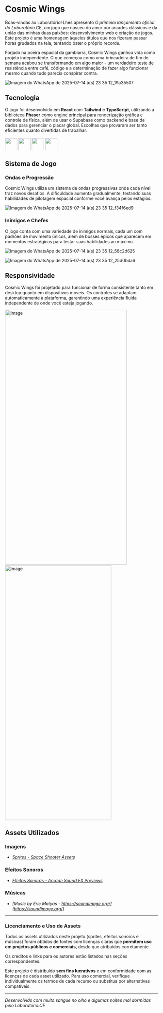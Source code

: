 # Cosmic Wings

Boas-vindas ao Laboratório! Lhes apresento *O primeiro lançamento oficial do Laboratório.CE*, um jogo que nasceu do amor por arcades clássicos e da união das minhas duas paixões: desenvolvimento web e criação de jogos. Este projeto é uma homenagem àqueles títulos que nos fizeram passar horas grudados na tela, tentando bater o próprio recorde.

Forjado na poeira espacial da gambiarra, Cosmic Wings ganhou vida como projeto independente. O que começou como uma brincadeira de fim de semana acabou se transformando em algo maior - um verdadeiro teste de resistência entre café, código e a determinação de fazer algo funcionar mesmo quando tudo parecia conspirar contra.

![Imagem do WhatsApp de 2025-07-14 à(s) 23 35 12_19a35507](https://github.com/user-attachments/assets/d91745ee-f418-4bf1-834e-772874bce69e)

## Tecnologia

O jogo foi desenvolvido em **React** com **Tailwind** e **TypeScript**, utilizando a biblioteca **Phaser** como engine principal para renderização gráfica e controle de física, além de usar o Supabase como backend e base de dados para gerenciar o placar global. Escolhas que provaram ser tanto eficientes quanto divertidas de trabalhar. <br> <br>
<img height="40" src="https://skillicons.dev/icons?i=ts">
<img height="40" src="https://skillicons.dev/icons?i=tailwind">
<img height="40" src="https://skillicons.dev/icons?i=react">
<img height="40" src="https://skillicons.dev/icons?i=supabase">

## Sistema de Jogo

### Ondas e Progressão

Cosmic Wings utiliza um sistema de ondas progressivas onde cada nível traz novos desafios. A dificuldade aumenta gradualmente, testando suas habilidades de pilotagem espacial conforme você avança pelos estágios.

![Imagem do WhatsApp de 2025-07-14 à(s) 23 35 12_f34f6ed9](https://github.com/user-attachments/assets/9de2ef37-4727-4f27-bc7f-c9d29cfee793)

### Inimigos e Chefes

O jogo conta com uma variedade de inimigos normais, cada um com padrões de movimento únicos, além de bosses épicos que aparecem em momentos estratégicos para testar suas habilidades ao máximo.

![Imagem do WhatsApp de 2025-07-14 à(s) 23 35 12_58c2d625](https://github.com/user-attachments/assets/8476e691-b3ff-4f36-b722-f584cf1db012) <br>

![Imagem do WhatsApp de 2025-07-14 à(s) 23 35 12_25d0bda6](https://github.com/user-attachments/assets/605f3781-c584-441b-89ab-33a1fe33c44d)

## Responsividade

Cosmic Wings foi projetado para funcionar de forma consistente tanto em desktop quanto em dispositivos móveis. Os controles se adaptam automaticamente à plataforma, garantindo uma experiência fluida independente de onde você esteja jogando. <br>

<img width="401" height="838" alt="image" src="https://github.com/user-attachments/assets/5d69f8e8-2541-47dd-b3b7-8b4429405c6d" /> &nbsp;&nbsp;&nbsp;
<img width="350" height="838" alt="image" src="https://github.com/user-attachments/assets/a0bffda4-ae98-4290-abbb-a6e67daa5479" />

## Assets Utilizados

### Imagens

- *[Sprites - Space Shooter Assets](https://ravenmore.itch.io/pixel-space-shooter-assets)*

### Efeitos Sonoros

- *[Efeitos Sonoros - Arcade Sound FX Previews](https://ci.itch.io/arcade-sound-effects-pack)*

### Músicas

- *[Music by Eric Matyas - https://soundimage.org/](https://soundimage.org/)*

---

### Licenciamento e Uso de Assets

Todos os assets utilizados neste projeto (sprites, efeitos sonoros e músicas) foram obtidos de fontes com licenças claras que **permitem uso em projetos públicos e comerciais**, desde que atribuídos corretamente.

Os créditos e links para os autores estão listados nas seções correspondentes.

Este projeto é distribuído **sem fins lucrativos** e em conformidade com as licenças de cada asset utilizado. Para uso comercial, verifique individualmente os termos de cada recurso ou substitua por alternativas compatíveis.

---

*Desenvolvido com muito sangue no olho e algumas noites mal dormidas pelo Laboratório.CE*
